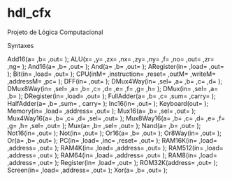 # hdl_cfx
Projeto de Lógica Computacional

Syntaxes

  Add16(a= ,b= ,out= ); 
  ALU(x= ,y= ,zx= ,nx= ,zy= ,ny= ,f= ,no= ,out= ,zr= ,ng= ); 
  And16(a= ,b= ,out= ); 
  And(a= ,b= ,out= ); 
  ARegister(in= ,load= ,out= ); 
  Bit(in= ,load= ,out= ); 
  CPU(inM= ,instruction= ,reset= ,outM= ,writeM= ,addressM= ,pc= ); 
  DFF(in= ,out= ); 
  DMux4Way(in= ,sel= ,a= ,b= ,c= ,d= ); 
  DMux8Way(in= ,sel= ,a= ,b= ,c= ,d= ,e= ,f= ,g= ,h= ); 
  DMux(in= ,sel= ,a= ,b= ); 
  DRegister(in= ,load= ,out= ); 
  FullAdder(a= ,b= ,c= ,sum= ,carry= );  
  HalfAdder(a= ,b= ,sum= , carry= ); 
  Inc16(in= ,out= ); 
  Keyboard(out= ); 
  Memory(in= ,load= ,address= ,out= ); 
  Mux16(a= ,b= ,sel= ,out= ); 
  Mux4Way16(a= ,b= ,c= ,d= ,sel= ,out= ); 
  Mux8Way16(a= ,b= ,c= ,d= ,e= ,f= ,g= ,h= ,sel= ,out= ); 
  Mux(a= ,b= ,sel= ,out= ); 
  Nand(a= ,b= ,out= ); 
  Not16(in= ,out= ); 
  Not(in= ,out= ); 
  Or16(a= ,b= ,out= ); 
  Or8Way(in= ,out= ); 
  Or(a= ,b= ,out= ); 
  PC(in= ,load= ,inc= ,reset= ,out= ); 
  RAM16K(in= ,load= ,address= ,out= ); 
  RAM4K(in= ,load= ,address= ,out= ); 
  RAM512(in= ,load= ,address= ,out= ); 
  RAM64(in= ,load= ,address= ,out= ); 
  RAM8(in= ,load= ,address= ,out= ); 
  Register(in= ,load= ,out= ); 
  ROM32K(address= ,out= ); 
  Screen(in= ,load= ,address= ,out= ); 
  Xor(a= ,b= ,out= ); 